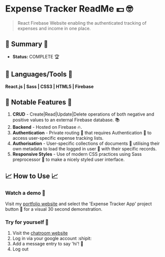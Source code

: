 # Expense Tracker ReadMe 💷 :nerd_face:
> React Firebase Website enabling the authenticated tracking of expenses and income in one place.

## :satellite: Summary :satellite:
   - __Status:__ COMPLETE 🏆

## :hammer: Languages/Tools :hammer:
__React.js | Sass | CSS3 | HTML5 | Firebase__

## 🔬 Notable Features 🔬
1. __CRUD__ - Create|Read|Update|Delete operations of both negative and positive values to an external Firebase database. :books:
2. __Backend__ - Hosted on Firebase :fire:.
3. __Authentication__ - Private routing :ticket: that requires Authentication :cop: to access user-specific expense tracking lists. 
4. __Authorisation__ - User-specific collections of documents :bookmark: utilising their own metadata to load the logged in user :man: with their specific records.
5. __Responsive Styles__ - Use of modern CSS practices using Sass preprocessor :nail_care: to make a nicely styled user interface.

## :chart_with_upwards_trend: How to Use :chart_with_upwards_trend:
### Watch a demo :movie_camera:
Visit my [portfolio website](https://tobymould.com/) and select the 'Expense Tracker App' project button :black_square_button: for a visual 30 second demonstration.

### Try for yourself :raised_hands:
1. Visit the [chatroom website](https://expense-tracker-223d5.web.app/)
2. Log in via your google account :shipit:
3. Add a message entry to say 'hi'! :wave:
4. Log out 
